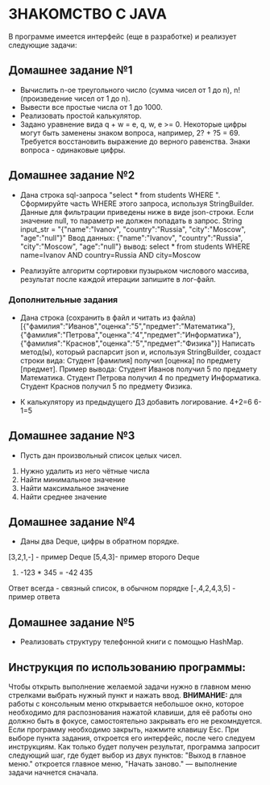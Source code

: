 # ЗНАКОМСТВО С JAVA

В программе имеется интерфейс (еще в разработке) и реализует следующие задачи:

## Домашнее задание №1 

+ Вычислить n-ое треугольного число (сумма чисел от 1 до n), n! (произведение чисел от 1 до n).
+ Вывести все простые числа от 1 до 1000.
+ Реализовать простой калькулятор.
+ Задано уравнение вида q + w = e, q, w, e >= 0. Некоторые цифры могут быть заменены знаком вопроса, например, 2? + ?5 = 69. Требуется восстановить выражение до верного равенства. Знаки вопроса - одинаковые цифры.

## Домашнее задание №2

+ Дана строка sql-запроса "select * from students WHERE ". Сформируйте часть WHERE этого запроса, используя StringBuilder. Данные для фильтрации приведены ниже в виде json-строки.
Если значение null, то параметр не должен попадать в запрос.
String input_str = "{"name":"Ivanov", "country":"Russia", "city":"Moscow", "age":"null"}"
Ввод данных: {"name":"Ivanov", "country":"Russia", "city":"Moscow", "age":"null"}
вывод: select * from students WHERE name=Ivanov AND country=Russia AND city=Moscow

+ Реализуйте алгоритм сортировки пузырьком числового массива, результат после каждой итерации запишите в лог-файл.

### Дополнительные задания

+ Дана строка (сохранить в файл и читать из файла) [{"фамилия":"Иванов","оценка":"5","предмет":"Математика"},{"фамилия":"Петрова","оценка":"4","предмет":"Информатика"},{"фамилия":"Краснов","оценка":"5","предмет":"Физика"}]
Написать метод(ы), который распарсит json и, используя StringBuilder, создаст строки вида: Студент [фамилия] получил [оценка] по предмету [предмет].
Пример вывода:
Студент Иванов получил 5 по предмету Математика.
Студент Петрова получил 4 по предмету Информатика.
Студент Краснов получил 5 по предмету Физика.

+ К калькулятору из предыдущего ДЗ добавить логирование.
4+2=6
6-1=5

## Домашнее задание №3

+ Пусть дан произвольный список целых чисел.
1) Нужно удалить из него чётные числа
2) Найти минимальное значение
3) Найти максимальное значение
4) Найти среднее значение

## Домашнее задание №4

+ Даны два Deque, цифры в обратном порядке.

[3,2,1,-] - пример Deque
[5,4,3]- пример второго Deque
1) -123 * 345 = -42 435

Ответ всегда - связный список, в обычном порядке [-,4,2,4,3,5] - пример ответа

## Домашнее задание №5

+ Реализовать структуру телефонной книги с помощью HashMap.

## Инструкция по использованию программы:
Чтобы открыть выполнение желаемой задачи нужно в главном меню стрелками выбрать нужный пункт и нажать ввод. **ВНИМАНИЕ:** для работы с консольным меню открывается небольшое окно, которое необходимо для распознования нажатой клавиши, для её работы оно должно быть в фокусе, самостоятельно закрывать его не рекомндуется. Если программу необходимо закрыть, нажмите клавишу Esc. При выборе пункта задания, откроется его интерфейс, после чего следуем инструкциям. Как только будет получен результат, программа запросит следующий шаг, где будет выбор из двух пунктов: "Выход в главное меню." откроется главное меню, "Начать заново." — выполнение задачи начнется сначала.